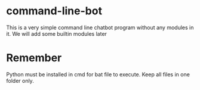 # command-line-bot

This is a very simple command line chatbot program without any modules in it.
We will add some builtin modules later

# Remember

Python must be installed in cmd for bat file to execute.
Keep all files in one folder only.

